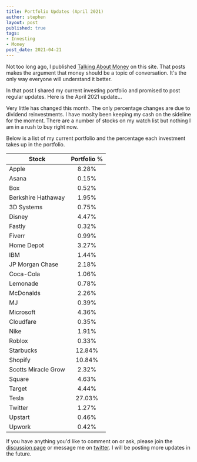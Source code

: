 ```yaml
---
title: Portfolio Updates (April 2021)
author: stephen
layout: post
published: true
tags:
- Investing
- Money
post_date: 2021-04-21
---
```

Not too long ago, I published [Talking About Money](https://swoicik.com/2020/talk-about-money) on this site. That posts makes the argument that money should be a topic of conversation. It's the only way everyone will understand it better. 

In that post I shared my current investing portfolio and promised to post regular updates. Here is the April 2021 update... 

Very little has changed this month. The only percentage changes are due to dividend reinvestments. I have moslty been keeping my cash on the sideline for the moment. There are a number of stocks on my watch list but nothing I am in a rush to buy right now. 

Below is a list of my current portfolio and the percentage each investment takes up in the portfolio.

| Stock               | Portfolio % |
| ---                 | :---:       |
| Apple               | 8.28%       |
| Asana               | 0.15%       |
| Box                 | 0.52%       |
| Berkshire Hathaway  | 1.95%       |
| 3D Systems          | 0.75%       |
| Disney              | 4.47%       |
| Fastly              | 0.32%       |
| Fiverr              | 0.99%       |
| Home Depot          | 3.27%       |
| IBM                 | 1.44%       |
| JP Morgan Chase     | 2.18%       |
| Coca-Cola           | 1.06%       |
| Lemonade            | 0.78%       |
| McDonalds           | 2.26%       |
| MJ                  | 0.39%       |
| Microsoft           | 4.36%       |
| Cloudfare           | 0.35%       |
| Nike                | 1.91%       |
| Roblox              | 0.33%       |
| Starbucks           | 12.84%      |
| Shopify             | 10.84%      |
| Scotts Miracle Grow | 2.32%       |
| Square              | 4.63%       |
| Target              | 4.44%       |
| Tesla               | 27.03%      |
| Twitter             | 1.27%       |
| Upstart             | 0.46%       |
| Upwork              | 0.42%       |

If you have anything you'd like to comment on or ask, please join the [discussion page](https://github.com/swoicik/swoicik.github.io/discussions/8) or message me on [twitter](https://twitter.com/swoicik). I will be posting more updates in the future. 

